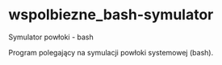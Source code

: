 # wspolbiezne_bash-symulator
Symulator powłoki - bash

Program polegający na symulacji powłoki systemowej (bash).
